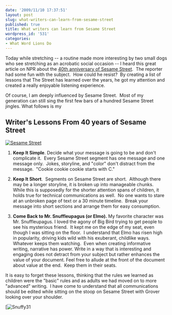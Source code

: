 ```yaml
---
date: '2009/11/10 17:37:51'
layout: post
slug: what-writers-can-learn-from-sesame-street
published: true
title: What writers can learn from Sesame Street
wordpress_id: '531'
categories:
- What Word Lions Do
---
```


Today while stretching -- a routine made more interesting by two small dogs who see stretching as an acrobatic social occasion -- I heard this great article on NPR about the [40th anniversary of Sesame Street](http://wordlions.com/s/43838/).  The reporter had some fun with the subject.  How could he resist?  By creating a list of lessons that The Street has learned over the years, he got my attention and created a really enjoyable listening experience.

Of course, I am deeply influenced by Sesame Street.  Most of my generation can still sing the first few bars of a hundred Sesame Street jingles. What follows is my


## Writer's Lessons From 40 years of Sesame Street


[![Sesame Street](http://wordlions.com/wp-content/uploads/2009/11/Sesametitle.jpg)](http://wordlions.com/wp-content/uploads/2009/11/Sesametitle.jpg)



	
  1. **Keep It Simple**. Decide what your message is going to be and don't complicate it.  Every Sesame Street segment has one message and one message only.  Jokes, storyline, and "color" don't distract from the message.  "Cookie cookie cookie starts with C."

	
  2. **Keep It Short**.  Segments on Sesame Street are short.  Although there may be a longer storyline, it is broken up into manageable chunks.  While this is supposedly for the shorter attention spans of children, it holds true for technical communications as well.  No one wants to stare at an unbroken page of text or a 30 minute timeline.  Break your message into short sections and arrange them for easy consumption.

	
  3. **Come Back to Mr. Snuffleupagus (or Elmo).** My favorite character was Mr. Snuffleupagus. I loved the agony of Big Bird trying to get people to see his mysterious friend.  It kept me on the edge of my seat, even though I was sitting on the floor.  I understand that Elmo has risen high in popularity, driving kids wild with his exuberant, childlike ways. Whatever keeps them watching.  Even when creating informative writing, narrative has power. Write in a way that is interesting and engaging does not detract from your subject but rather enhances the value of your document. Feel free to allude at the front of the document about value at the end.  Keep them in their seats.


It is easy to forget these lessons, thinking that the rules we learned as children were the "basic" rules and as adults we had moved on to more "advanced" writing.  I have come to understand that all communications should be edited while sitting on the stoop on Sesame Street with Grover looking over your shoulder.

[![Snuffy31](http://wordlions.com/wp-content/uploads/2009/11/Snuffy31.jpg)

